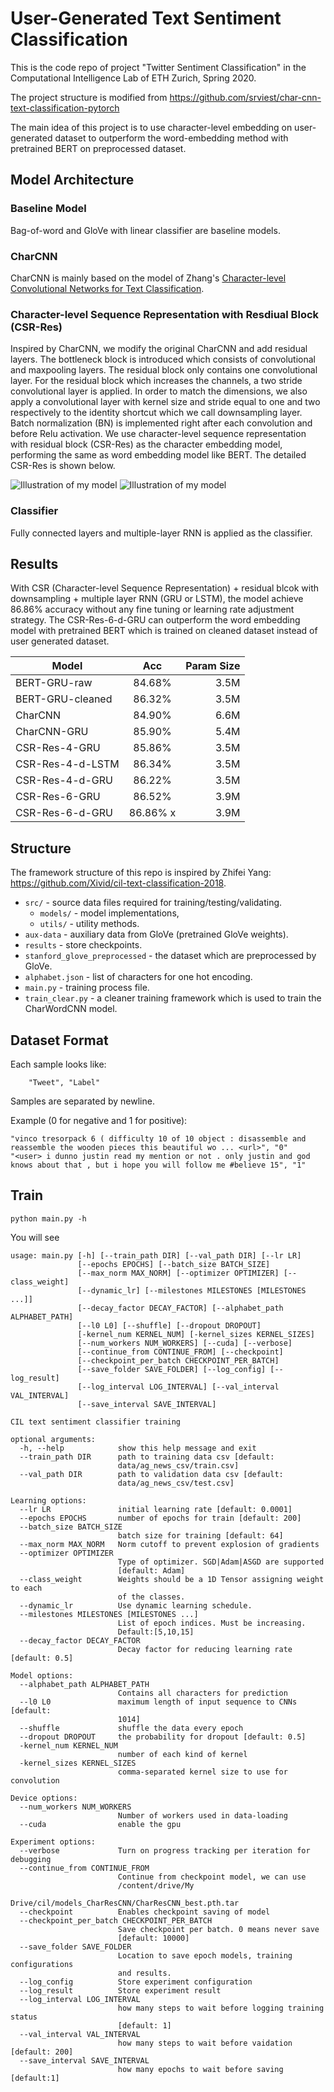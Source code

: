 # User-Generated Text Sentiment Classification
This is the code repo of project "Twitter Sentiment Classification" in the Computational Intelligence Lab of ETH Zurich, 
Spring 2020. 

The project structure is modified from https://github.com/srviest/char-cnn-text-classification-pytorch

The main idea of this project is to use character-level embedding on user-generated dataset to outperform the 
word-embedding method with pretrained BERT on preprocessed dataset.

## Model Architecture

### Baseline Model
Bag-of-word and GloVe with linear classifier are baseline models.

### CharCNN
CharCNN is mainly based on the model of Zhang's [Character-level Convolutional Networks for Text Classification](https://arxiv.org/abs/1509.01626).

### Character-level Sequence Representation with Resdiual Block (CSR-Res)
Inspired by CharCNN, we modify the original CharCNN and add residual layers. The bottleneck block is introduced which consists of
convolutional and maxpooling layers. The residual block only contains one convolutional layer. For the residual block which increases the channels,
a two stride convolutional layer is applied. In order to match the dimensions, we also apply a convolutional layer with 
kernel size and stride equal to one and two respectively to the identity shortcut which we call downsampling layer. Batch
normalization (BN) is implemented right after each convolution and before Relu activation. We use character-level sequence 
representation with residual block (CSR-Res) as the character embedding model, performing the same as word embedding model like BERT.
The detailed CSR-Res is shown below.


![Illustration of my model](https://github.com/xcvil/User-Generated-Context-Classification/blob/master/model.png)
![Illustration of my model](https://github.com/xcvil/User-Generated-Context-Classification/blob/master/WordCharCNN.png)


### Classifier
Fully connected layers and multiple-layer RNN is applied as the classifier.


## Results

With CSR (Character-level Sequence Representation) + residual blcok with downsampling + multiple layer RNN (GRU or LSTM), 
the model achieve 86.86% accuracy without any fine tuning or learning rate adjustment strategy. The CSR-Res-6-d-GRU can 
outperform the word embedding model with pretrained BERT which is trained on cleaned dataset instead of user generated dataset.  

| Model            | Acc           | Param Size  |
| ---------------- |:-------------:| -----------:|
| BERT-GRU-raw     | 84.68%        | 3.5M        |
| BERT-GRU-cleaned | 86.32%        | 3.5M        |
| CharCNN          | 84.90%        | 6.6M        |
| CharCNN-GRU      | 85.90%        | 5.4M        |
| CSR-Res-4-GRU    | 85.86%        | 3.5M        |
| CSR-Res-4-d-LSTM | 86.34%        | 3.5M        |
| CSR-Res-4-d-GRU  | 86.22%        | 3.5M        |
| CSR-Res-6-GRU    | 86.52%        | 3.9M        | 
| CSR-Res-6-d-GRU  | 86.86% x      | 3.9M        |



## Structure
The framework  structure of this repo is inspired by Zhifei Yang: https://github.com/Xivid/cil-text-classification-2018.

* `src/` - source data files required for training/testing/validating.
    * `models/` - model implementations,
    * `utils/` - utility methods.
* `aux-data` - auxiliary data from GloVe (pretrained GloVe weights).
* `results` - store checkpoints.
* `stanford_glove_preprocessed` - the dataset which are preprocessed by GloVe.
* `alphabet.json` - list of characters for one hot encoding.
* `main.py` - training process file.  
* `train_clear.py` - a cleaner training framework which is used to train the CharWordCNN model.  





















## Dataset Format
Each sample looks like:
        
        "Tweet", "Label"
        
Samples are separated by newline.

Example (0 for negative and 1 for positive):
    
    "vinco tresorpack 6 ( difficulty 10 of 10 object : disassemble and reassemble the wooden pieces this beautiful wo ... <url>", "0"
    "<user> i dunno justin read my mention or not . only justin and god knows about that , but i hope you will follow me #believe 15", "1"

## Train
```shell script
python main.py -h
```
You will see
```shell script
usage: main.py [-h] [--train_path DIR] [--val_path DIR] [--lr LR]
               [--epochs EPOCHS] [--batch_size BATCH_SIZE]
               [--max_norm MAX_NORM] [--optimizer OPTIMIZER] [--class_weight]
               [--dynamic_lr] [--milestones MILESTONES [MILESTONES ...]]
               [--decay_factor DECAY_FACTOR] [--alphabet_path ALPHABET_PATH]
               [--l0 L0] [--shuffle] [--dropout DROPOUT]
               [-kernel_num KERNEL_NUM] [-kernel_sizes KERNEL_SIZES]
               [--num_workers NUM_WORKERS] [--cuda] [--verbose]
               [--continue_from CONTINUE_FROM] [--checkpoint]
               [--checkpoint_per_batch CHECKPOINT_PER_BATCH]
               [--save_folder SAVE_FOLDER] [--log_config] [--log_result]
               [--log_interval LOG_INTERVAL] [--val_interval VAL_INTERVAL]
               [--save_interval SAVE_INTERVAL]

CIL text sentiment classifier training

optional arguments:
  -h, --help            show this help message and exit
  --train_path DIR      path to training data csv [default:
                        data/ag_news_csv/train.csv]
  --val_path DIR        path to validation data csv [default:
                        data/ag_news_csv/test.csv]

Learning options:
  --lr LR               initial learning rate [default: 0.0001]
  --epochs EPOCHS       number of epochs for train [default: 200]
  --batch_size BATCH_SIZE
                        batch size for training [default: 64]
  --max_norm MAX_NORM   Norm cutoff to prevent explosion of gradients
  --optimizer OPTIMIZER
                        Type of optimizer. SGD|Adam|ASGD are supported
                        [default: Adam]
  --class_weight        Weights should be a 1D Tensor assigning weight to each
                        of the classes.
  --dynamic_lr          Use dynamic learning schedule.
  --milestones MILESTONES [MILESTONES ...]
                        List of epoch indices. Must be increasing.
                        Default:[5,10,15]
  --decay_factor DECAY_FACTOR
                        Decay factor for reducing learning rate [default: 0.5]

Model options:
  --alphabet_path ALPHABET_PATH
                        Contains all characters for prediction
  --l0 L0               maximum length of input sequence to CNNs [default:
                        1014]
  --shuffle             shuffle the data every epoch
  --dropout DROPOUT     the probability for dropout [default: 0.5]
  -kernel_num KERNEL_NUM
                        number of each kind of kernel
  -kernel_sizes KERNEL_SIZES
                        comma-separated kernel size to use for convolution

Device options:
  --num_workers NUM_WORKERS
                        Number of workers used in data-loading
  --cuda                enable the gpu

Experiment options:
  --verbose             Turn on progress tracking per iteration for debugging
  --continue_from CONTINUE_FROM
                        Continue from checkpoint model, we can use
                        /content/drive/My
                        Drive/cil/models_CharResCNN/CharResCNN_best.pth.tar
  --checkpoint          Enables checkpoint saving of model
  --checkpoint_per_batch CHECKPOINT_PER_BATCH
                        Save checkpoint per batch. 0 means never save
                        [default: 10000]
  --save_folder SAVE_FOLDER
                        Location to save epoch models, training configurations
                        and results.
  --log_config          Store experiment configuration
  --log_result          Store experiment result
  --log_interval LOG_INTERVAL
                        how many steps to wait before logging training status
                        [default: 1]
  --val_interval VAL_INTERVAL
                        how many steps to wait before vaidation [default: 200]
  --save_interval SAVE_INTERVAL
                        how many epochs to wait before saving [default:1]
```
